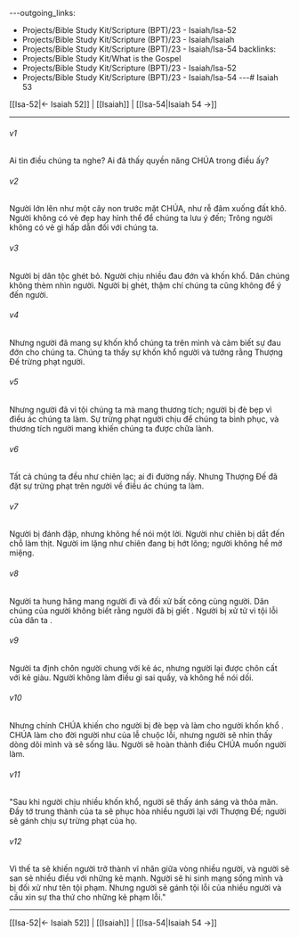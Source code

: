 ---outgoing_links:
  - Projects/Bible Study Kit/Scripture (BPT)/23 - Isaiah/Isa-52
  - Projects/Bible Study Kit/Scripture (BPT)/23 - Isaiah/Isaiah
  - Projects/Bible Study Kit/Scripture (BPT)/23 - Isaiah/Isa-54
backlinks:
  - Projects/Bible Study Kit/What is the Gospel
  - Projects/Bible Study Kit/Scripture (BPT)/23 - Isaiah/Isa-52
  - Projects/Bible Study Kit/Scripture (BPT)/23 - Isaiah/Isa-54
---# Isaiah 53

[[Isa-52|← Isaiah 52]] | [[Isaiah]] | [[Isa-54|Isaiah 54 →]]
***



###### v1 
Ai tin điều chúng ta nghe? Ai đã thấy quyền năng CHÚA trong điều ấy? 

###### v2 
Người lớn lên như một cây non trước mặt CHÚA, như rễ đâm xuống đất khô. Người không có vẻ đẹp hay hình thể để chúng ta lưu ý đến; Trông người không có vẻ gì hấp dẫn đối với chúng ta. 

###### v3 
Người bị dân tộc ghét bỏ. Người chịu nhiều đau đớn và khốn khổ. Dân chúng không thèm nhìn người. Người bị ghét, thậm chí chúng ta cũng không để ý đến người. 

###### v4 
Nhưng người đã mang sự khốn khổ chúng ta trên mình và cảm biết sự đau đớn cho chúng ta. Chúng ta thấy sự khốn khổ người và tưởng rằng Thượng Đế trừng phạt người. 

###### v5 
Nhưng người đã vì tội chúng ta mà mang thương tích; người bị đè bẹp vì điều ác chúng ta làm. Sự trừng phạt người chịu để chúng ta bình phục, và thương tích người mang khiến chúng ta được chữa lành. 

###### v6 
Tất cả chúng ta đều như chiên lạc; ai đi đường nấy. Nhưng Thượng Đế đã đặt sự trừng phạt trên người về điều ác chúng ta làm. 

###### v7 
Người bị đánh đập, nhưng không hề nói một lời. Người như chiên bị dắt đến chỗ làm thịt. Người im lặng như chiên đang bị hớt lông; người không hề mở miệng. 

###### v8 
Người ta hung hăng mang người đi và đối xử bất công cùng người. Dân chúng của người không biết rằng người đã bị giết . Người bị xử tử vì tội lỗi của dân ta . 

###### v9 
Người ta định chôn người chung với kẻ ác, nhưng người lại được chôn cất với kẻ giàu. Người không làm điều gì sai quấy, và không hề nói dối. 

###### v10 
Nhưng chính CHÚA khiến cho người bị đè bẹp và làm cho người khốn khổ . CHÚA làm cho đời người như của lễ chuộc lỗi, nhưng người sẽ nhìn thấy dòng dõi mình và sẽ sống lâu. Người sẽ hoàn thành điều CHÚA muốn người làm. 

###### v11 
"Sau khi người chịu nhiều khốn khổ, người sẽ thấy ánh sáng và thỏa mãn. Đầy tớ trung thành của ta sẽ phục hòa nhiều người lại với Thượng Đế; người sẽ gánh chịu sự trừng phạt của họ. 

###### v12 
Vì thế ta sẽ khiến người trở thành vĩ nhân giữa vòng nhiều người, và người sẽ san sẻ nhiều điều với những kẻ mạnh. Người sẽ hi sinh mạng sống mình và bị đối xử như tên tội phạm. Nhưng người sẽ gánh tội lỗi của nhiều người và cầu xin sự tha thứ cho những kẻ phạm lỗi."

***
[[Isa-52|← Isaiah 52]] | [[Isaiah]] | [[Isa-54|Isaiah 54 →]]
